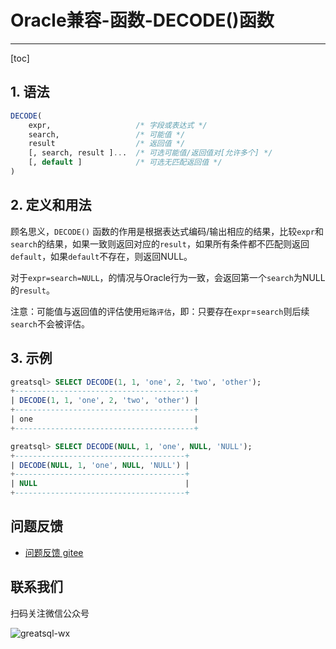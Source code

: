 # Oracle兼容-函数-DECODE()函数
---
[toc]
## 1. 语法

```sql
DECODE(
    expr,                   /* 字段或表达式 */
    search,                 /* 可能值 */
    result                  /* 返回值 */
    [, search, result ]...  /* 可选可能值/返回值对[允许多个] */
    [, default ]            /* 可选无匹配返回值 */
)
```

## 2. 定义和用法
顾名思义，`DECODE()` 函数的作用是根据表达式编码/输出相应的结果，比较`expr`和`search`的结果，如果一致则返回对应的`result`，如果所有条件都不匹配则返回`default`，如果`default`不存在，则返回NULL。

对于`expr=search=NULL`，的情况与Oracle行为一致，会返回第一个`search`为NULL的`result`。

注意：可能值与返回值的评估使用`短路评估`，即：只要存在`expr`=`search`则后续`search`不会被评估。

## 3. 示例
```sql
greatsql> SELECT DECODE(1, 1, 'one', 2, 'two', 'other');
+----------------------------------------+
| DECODE(1, 1, 'one', 2, 'two', 'other') |
+----------------------------------------+
| one                                    |
+----------------------------------------+

greatsql> SELECT DECODE(NULL, 1, 'one', NULL, 'NULL');
+--------------------------------------+
| DECODE(NULL, 1, 'one', NULL, 'NULL') |
+--------------------------------------+
| NULL                                 |
+--------------------------------------+
```

**问题反馈**
---
- [问题反馈 gitee](https://gitee.com/GreatSQL/GreatSQL-Manual/issues)


**联系我们**
---

扫码关注微信公众号

![greatsql-wx](../greatsql-wx.jpg)
